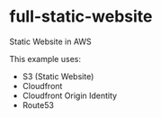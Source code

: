 # full-static-website
Static Website in AWS

This example uses:
- S3 (Static Website)
- Cloudfront
- Cloudfront Origin Identity
- Route53
